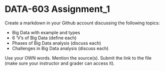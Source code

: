 # DATA-603 Assignment_1

Create a markdown in your Github account discussing the following topics:

- Big Data with example and types
- 6 ‘V’s of Big Data (define each)
- Phases of Big Data analysis (discuss each)
- Challenges in Big Data analysis (discuss each)

Use your OWN words. Mention the source(s).
Submit the link to the file (make sure your instructor and grader can access it).
